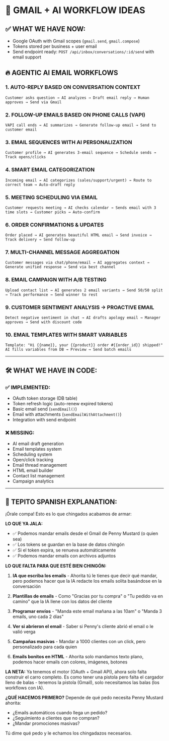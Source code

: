 # 🚀 GMAIL + AI WORKFLOW IDEAS

## ✅ WHAT WE HAVE NOW:
- Google OAuth with Gmail scopes (`gmail.send`, `gmail.compose`)
- Tokens stored per business + user email
- Send endpoint ready: `POST /api/inbox/conversations/:id/send` with email support

## 🔥 AGENTIC AI EMAIL WORKFLOWS

### 1. **AUTO-REPLY BASED ON CONVERSATION CONTEXT**
```
Customer asks question → AI analyzes → Draft email reply → Human approves → Send via Gmail
```

### 2. **FOLLOW-UP EMAILS BASED ON PHONE CALLS (VAPI)**
```
VAPI call ends → AI summarizes → Generate follow-up email → Send to customer email
```

### 3. **EMAIL SEQUENCES WITH AI PERSONALIZATION**
```
Customer profile → AI generates 3-email sequence → Schedule sends → Track opens/clicks
```

### 4. **SMART EMAIL CATEGORIZATION**
```
Incoming email → AI categorizes (sales/support/urgent) → Route to correct team → Auto-draft reply
```

### 5. **MEETING SCHEDULING VIA EMAIL**
```
Customer requests meeting → AI checks calendar → Sends email with 3 time slots → Customer picks → Auto-confirm
```

### 6. **ORDER CONFIRMATIONS & UPDATES**
```
Order placed → AI generates beautiful HTML email → Send invoice → Track delivery → Send follow-up
```

### 7. **MULTI-CHANNEL MESSAGE AGGREGATION**
```
Customer messages via chat/phone/email → AI aggregates context → Generate unified response → Send via best channel
```

### 8. **EMAIL CAMPAIGN WITH A/B TESTING**
```
Upload contact list → AI generates 2 email variants → Send 50/50 split → Track performance → Send winner to rest
```

### 9. **CUSTOMER SENTIMENT ANALYSIS → PROACTIVE EMAIL**
```
Detect negative sentiment in chat → AI drafts apology email → Manager approves → Send with discount code
```

### 10. **EMAIL TEMPLATES WITH SMART VARIABLES**
```
Template: "Hi {{name}}, your {{product}} order #{{order_id}} shipped!"
AI fills variables from DB → Preview → Send batch emails
```

---

## 🛠️ WHAT WE HAVE IN CODE:

### ✅ IMPLEMENTED:
- OAuth token storage (DB table)
- Token refresh logic (auto-renew expired tokens)
- Basic email send (`sendEmail()`)
- Email with attachments (`sendEmailWithAttachment()`)
- Integration with send endpoint

### ❌ MISSING:
- AI email draft generation
- Email templates system
- Scheduling system
- Open/click tracking
- Email thread management
- HTML email builder
- Contact list management
- Campaign analytics

---

## 🎯 TEPITO SPANISH EXPLANATION:

¡Órale compa! Esto es lo que chingados acabamos de armar:

**LO QUE YA JALA:**
- ✅ Podemos mandar emails desde el Gmail de Penny Mustard (o quien sea)
- ✅ Los tokens se guardan en la base de datos chingón
- ✅ Si el token expira, se renueva automáticamente
- ✅ Podemos mandar emails con archivos adjuntos

**LO QUE FALTA PARA QUE ESTÉ BIEN CHINGÓN:**

1. **IA que escriba los emails** - Ahorita tú le tienes que decir qué mandar, pero podemos hacer que la IA redacte los emails solita basándose en la conversación

2. **Plantillas de emails** - Como "Gracias por tu compra" o "Tu pedido va en camino" que la IA llene con los datos del cliente

3. **Programar envíos** - "Manda este email mañana a las 10am" o "Manda 3 emails, uno cada 2 días"

4. **Ver si abrieron el email** - Saber si Penny's cliente abrió el email o le valió verga

5. **Campañas masivas** - Mandar a 1000 clientes con un click, pero personalizado para cada quien

6. **Emails bonitos en HTML** - Ahorita solo mandamos texto plano, podemos hacer emails con colores, imágenes, botones

**LA NETA:**
Ya tenemos el motor (OAuth + Gmail API), ahora solo falta construir el carro completo. Es como tener una pistola pero falta el cargador lleno de balas - tenemos la pistola (Gmail), solo necesitamos las balas (los workflows con IA).

**¿QUÉ HACEMOS PRIMERO?**
Depende de qué pedo necesita Penny Mustard ahorita:
- ¿Emails automáticos cuando llega un pedido?
- ¿Seguimiento a clientes que no compran?
- ¿Mandar promociones masivas?

Tú dime qué pedo y le echamos los chingadazos necesarios.
